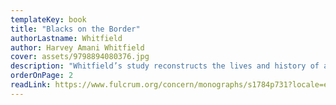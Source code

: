 ```yaml
---
templateKey: book
title: "Blacks on the Border"
authorLastname: Whitfield
author: Harvey Amani Whitfield
cover: assets/9798894080376.jpg
description: "Whitfield’s study reconstructs the lives and history of a sizeable but neglected group of African Americans by placing their history within the framework of free black communities in New England and Nova Scotia during the nineteenth century."
orderOnPage: 2
readLink: https://www.fulcrum.org/concern/monographs/s1784p731?locale=en
---
```

